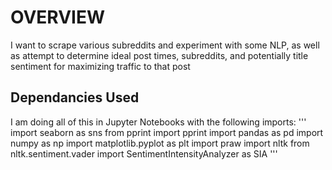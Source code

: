 # OVERVIEW

I want to scrape various subreddits and experiment with some NLP, as well as attempt to determine ideal post times, subreddits, and potentially title sentiment for maximizing traffic to that post


## Dependancies Used

I am doing all of this in Jupyter Notebooks with the following imports: 
'''
import seaborn as sns
from pprint import pprint
import pandas as pd
import numpy as np
import matplotlib.pyplot as plt
import praw
import nltk
from nltk.sentiment.vader import SentimentIntensityAnalyzer as SIA
'''

